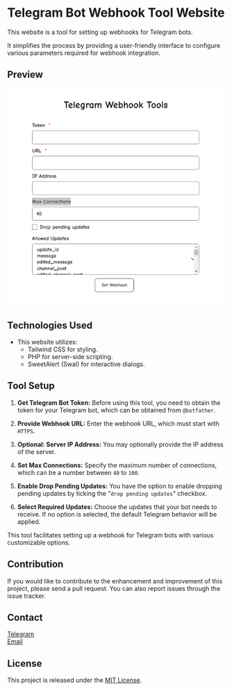 # Telegram Bot Webhook Tool Website

This website is a tool for setting up webhooks for Telegram bots.<p>
It simplifies the process by providing a user-friendly interface to configure various parameters required for webhook integration.

## Preview

![Website Preview](preview.png)

## Technologies Used

- This website utilizes:
  - Tailwind CSS for styling.
  - PHP for server-side scripting.
  - SweetAlert (Swal) for interactive dialogs.

## Tool Setup

1. **Get Telegram Bot Token:**
   Before using this tool, you need to obtain the token for your Telegram bot, which can be obtained from `@botfather`.

2. **Provide Webhook URL:**
   Enter the webhook URL, which must start with `HTTPS`.

3. **Optional: Server IP Address:**
   You may optionally provide the IP address of the server.

4. **Set Max Connections:**
   Specify the maximum number of connections, which can be a number between `40` to `100`.

5. **Enable Drop Pending Updates:**
   You have the option to enable dropping pending updates by ticking the "`drop pending updates`" checkbox.

6. **Select Required Updates:**
   Choose the updates that your bot needs to receive. If no option is selected, the default Telegram behavior will be applied.

This tool facilitates setting up a webhook for Telegram bots with various customizable options.

## Contribution

If you would like to contribute to the enhancement and improvement of this project, please send a pull request. You can also report issues through the issue tracker.

## Contact

<a href="https://t.me/LampStack">Telegram</a><br>
<a href="mailto:xialop@outlook.com">Email</a>

## License

This project is released under the [MIT License](LICENSE).
